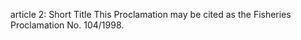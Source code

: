 article 2: Short Title
This Proclamation may be cited as the Fisheries Proclamation No. 104&#x2F;1998.
<ul>
</ul>